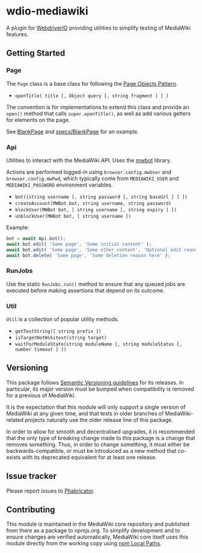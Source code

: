 # wdio-mediawiki

A plugin for [WebdriverIO](https://webdriver.io) providing utilities to simplify testing of MediaWiki features.

## Getting Started

### Page

The `Page` class is a base class for following the [Page Objects Pattern](https://webdriver.io/docs/pageobjects).

* `openTitle( title [, Object query [, string fragment ] ] )`

The convention is for implementations to extend this class and provide an `open()` method
that calls `super.openTitle()`, as well as add various getters for elements on the page.

See [BlankPage](./BlankPage.js) and [specs/BlankPage](./specs/BlankPage.js) for an example.

### Api

Utilities to interact with the MediaWiki API. Uses the [mwbot](https://github.com/gesinn-it-pub/mwbot) library.

Actions are performed logged-in using `browser.config.mwUser` and `browser.config.mwPwd`,
which typically come from `MEDIAWIKI_USER` and `MEDIAWIKI_PASSWORD` environment variables.

* `bot([string username [, string password [, string baseUrl ] ] ])`
* `createAccount(MWBot bot, string username, string password)`
* `blockUser(MWBot bot, [ string username [, string expiry ] ])`
* `unblockUser(MWBot bot, [ string username ])`

Example:

```js
bot = await Api.bot();
await bot.edit( 'Some page', 'Some initial content' );
await bot.edit( 'Some page', 'Some other content', 'Optional edit reason here' );
await bot.delete( 'Some page', 'Some deletion reason here' );
```

### RunJobs

Use the static `RunJobs.run()` method to ensure that any queued jobs are executed before
making assertions that depend on its outcome.

### Util

`Util` is a collection of popular utility methods.

* `getTestString([ string prefix ])`
* `isTargetNotWikitext(string target)`
* `waitForModuleState(string moduleName [, string moduleStatus [, number timeout ] ])`

## Versioning

This package follows [Semantic Versioning guidelines](https://semver.org) for its releases. In
particular, its major version must be bumped when compatibility is removed for a previous of
MediaWiki.

It is the expectation that this module will only support a single version of MediaWiki at any
given time, and that tests in older branches of MediaWiki-related projects naturally use the older
release line of this package.

In order to allow for smooth and decentralised upgrades, it is recommended that the only type of
breaking change made to this package is a change that removes something. Thus, in order to change
something, it must either be backwards-compatible, or must be introduced as a new method that
co-exists with its deprecated equivalent for at least one release.

## Issue tracker

Please report issues to [Phabricator](https://phabricator.wikimedia.org/tag/mediawiki-core-tests).

## Contributing

This module is maintained in the MediaWiki core repository and published from there as a
package to npmjs.org. To simplify development and to ensure changes are verified
automatically, MediaWiki core itself uses this module directly from the working copy
using [npm Local Paths](https://docs.npmjs.com/cli/v10/configuring-npm/package-json#local-paths).
